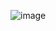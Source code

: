 ![image](https://github.com/FurkanYetik/Nesne-Tabanli-Programlama-16-20/assets/136432222/49614098-7718-41e7-80ee-2209098f3944)
